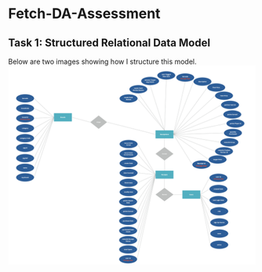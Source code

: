 # Fetch-DA-Assessment

## Task 1: Structured Relational Data Model
Below are two images showing how I structure this model.
![alt text](https://github.com/linkaish/Fetch-DA-Assessment/blob/main/Entity%20Relationship%20Diagram.jpg)
